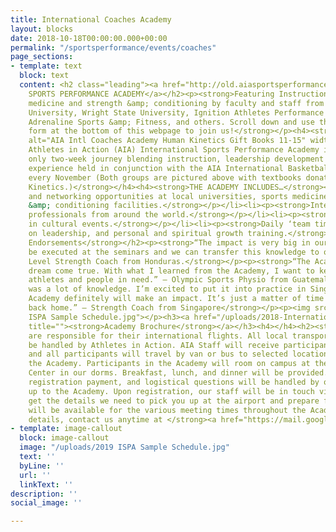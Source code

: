 ```yaml
---
title: International Coaches Academy
layout: blocks
date: 2018-10-18T00:00:00.000+00:00
permalink: "/sportsperformance/events/coaches"
page_sections:
- template: text
  block: text
  content: <h2 class="leading"><a href="http://old.aiasportsperformance.org/get-involved/international-sports-performance-academy/">INTERNATIONAL
    SPORTS PERFORMANCE ACADEMY</a></h2><p><strong>Featuring Instruction on sports
    medicine and strength &amp; conditioning by faculty and staff from Cedarville
    University, Wright State University, Ignition Athletes Performance Group, SportsNutrition2Go,
    Adrenaline Sports &amp; Fitness, and others. Scroll down and use the registration
    form at the bottom of this webpage to join us!</strong></p><h4><strong><img src="http://aiasportsperformance.org/wp-content/uploads/2015/12/AIA-Intl-Coaches-Academy-Human-Kinetics-Gift-Books-11-15-1024x460.jpg"
    alt="AIA Intl Coaches Academy Human Kinetics Gift Books 11-15" width="628" height="282"></strong></h4><h4></h4><h2><strong>About</strong></h2><h4><strong>The
    Athletes in Action (AIA) International Sports Performance Academy is an invite
    only two-week journey blending instruction, leadership development and cultural
    experience held in conjunction with the AIA International Basketball Coaches Academy
    every November (Both groups are pictured above with textbooks donated by Human
    Kinetics.)</strong></h4><h4><strong>THE ACADEMY INCLUDES…</strong></h4><ul><li><p><strong>Instruction
    and networking opportunities at local universities, sports medicine and strength
    &amp; conditioning facilities.</strong></p></li><li><p><strong>Interaction with
    professionals from around the world.</strong></p></li><li><p><strong>Participation
    in cultural events.</strong></p></li><li><p><strong>Daily ‘team times’ focused
    on leadership, and personal and spiritual growth training.</strong></p><p></p></li></ul><h2><strong>Academy
    Endorsements</strong></h2><p><strong>“The impact is very big in our work. It will
    be executed at the seminars and we can transfer this knowledge to others.” – National
    Level Strength Coach from Honduras.</strong></p><p><strong>“The Academy was a
    dream come true. With what I learned from the Academy, I want to keep helping
    athletes and people in need.” – Olympic Sports Physio from Guatemala</strong></p><p><strong>“This
    was a lot of knowledge. I’m excited to put it into practice in Singapore. The
    Academy definitely will make an impact. It’s just a matter of time and opportunities
    back home.” – Strength Coach from Singapore</strong></p><p><img src="/uploads/2019
    ISPA Sample Schedule.jpg"></p><h3><a href="/uploads/2018-International-Academy-Flyer.2.pdf"
    title=""><strong>Academy Brochure</strong></a></h3><h4></h4><h2><strong>Logistics</strong></h2><p><strong>Participants
    are responsible for their international flights. All local transportation will
    be handled by Athletes in Action. AIA Staff will receive participants at the airport,
    and all participants will travel by van or bus to selected locations throughout
    the Academy. Participants in the Academy will room on campus at the AIA Retreat
    Center in our dorms. Breakfast, lunch, and dinner will be provided. All transportation,
    registration payment, and logistical questions will be handled by our staff leading
    up to the Academy. Upon registration, our staff will be in touch via email to
    get the details we need to pick you up at the airport and prepare for your arrival.</strong></p><p><strong>Translators
    will be available for the various meeting times throughout the Academy. For more
    details, contact us anytime at </strong><a href="https://mail.google.com/mail/?view=cm&amp;fs=1&amp;tf=1&amp;to=sportsperformance@athletesinaction.org"><strong>sportsperformance@athletesinaction.org</strong></a></p><p></p><p></p>
- template: image-callout
  block: image-callout
  image: "/uploads/2019 ISPA Sample Schedule.jpg"
  text: ''
  byLine: ''
  url: ''
  linkText: ''
description: ''
social_image: ''

---
```

